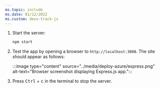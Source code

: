```yaml
---
ms.topic: include
ms.date: 01/12/2022
ms.custom: devx-track-js
---
```


1. Start the server:

    ```bash
    npm start
    ```

1. Test the app by opening a browser to `http://localhost:3000`. The site should appear as follows:

    :::image type="content" source="../media/deploy-azure/express.png" alt-text="Browser screenshot displaying Express.js app.":::

1. Press <kbd>Ctrl</kbd> + <kbd>c</kbd> in the terminal to stop the server.